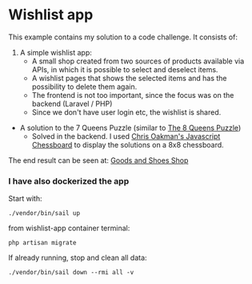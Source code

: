 # Wishlist app

This example contains my solution to a code challenge. It consists of:
1. A simple wishlist app:
    - A small shop created from two sources of products available via APIs, in which it is possible to select and deselect items.
    - A wishlist pages that shows the selected items and has the possibility to delete them again.
    - The frontend is not too important, since the focus was on the backend (Laravel / PHP)
    - Since we don't have user login etc, the wishlist is shared.
- A solution to the 7 Queens Puzzle (similar to [The 8 Queens Puzzle](https://en.wikipedia.org/wiki/Eight_queens_puzzle#:~:text=The%20eight%20queens%20puzzle%20is,row%2C%20column%2C%20or%20diagonal.
))
    - Solved in the backend. I used [Chris Oakman's Javascript Chessboard](https://chessboardjs.com/) to display the solutions on a 8x8 chessboard.
    
The end result can be seen at:
[Goods and Shoes Shop](http://188.166.12.222/shop)

### I have also dockerized the app
Start with:
```
./vendor/bin/sail up
```
from wishlist-app container terminal:
```
php artisan migrate
```

If already running, stop and clean all data:
```
./vendor/bin/sail down --rmi all -v
```

